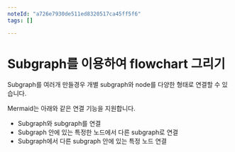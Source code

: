 ```yaml
---
noteId: "a726e7930de511ed8320517ca45ff5f6"
tags: []

---
```


# Subgraph를 이용하여 flowchart 그리기

Subgraph를 여러개 만들경우 개별 subgraph와 node를 다양한 형태로 연결할 수 있습니다.

Mermaid는 아래와 같은 연결 기능을 지원합니다.
- Subgraph와 subgraph를 연결
- Subgraph 안에 있는 특정한 노드에서 다른 subgraph로 연결
- Subgraph에서 다른 subgraph 안에 있는 특정 노드 연결